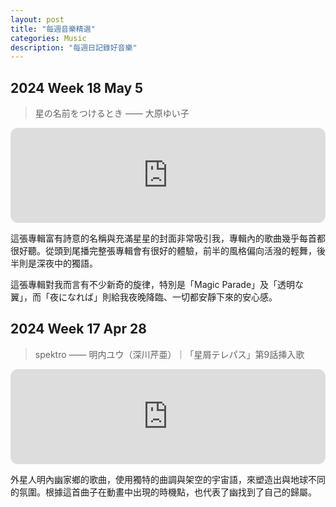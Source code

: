 ```yaml
---
layout: post
title: "每週音樂精選"
categories: Music
description: "每週日記錄好音樂"
---
```


## 2024 Week 18 May 5

> 星の名前をつけるとき —— 大原ゆい子
<iframe style="border-radius:12px" src="https://open.spotify.com/embed/album/4w0N1X4kmwzMxH4umBaF6H?utm_source=generator" width="100%" height="152" frameBorder="0" allowfullscreen="" allow="autoplay; clipboard-write; encrypted-media; fullscreen; picture-in-picture" loading="lazy"></iframe>

這張專輯富有詩意的名稱與充滿星星的封面非常吸引我，專輯內的歌曲幾乎每首都很好聽。從頭到尾播完整張專輯會有很好的體驗，前半的風格偏向活潑的輕舞，後半則是深夜中的獨語。

這張專輯對我而言有不少新奇的旋律，特別是「Magic Parade」及「透明な翼」，而「夜になれば」則給我夜晚降臨、一切都安靜下來的安心感。

## 2024 Week 17 Apr 28

> spektro —— 明内ユウ（深川芹亜）｜「星屑テレパス」第9話挿入歌
<iframe style="border-radius:12px" src="https://open.spotify.com/embed/track/21ZeOYLFxBw0I7JI9y435A?utm_source=generator" width="100%" height="152" frameBorder="0" allowfullscreen="" allow="autoplay; clipboard-write; encrypted-media; fullscreen; picture-in-picture" loading="lazy"></iframe>

外星人明內幽家鄉的歌曲，使用獨特的曲調與架空的宇宙語，來塑造出與地球不同的氛圍。根據這首曲子在動畫中出現的時機點，也代表了幽找到了自己的歸屬。
